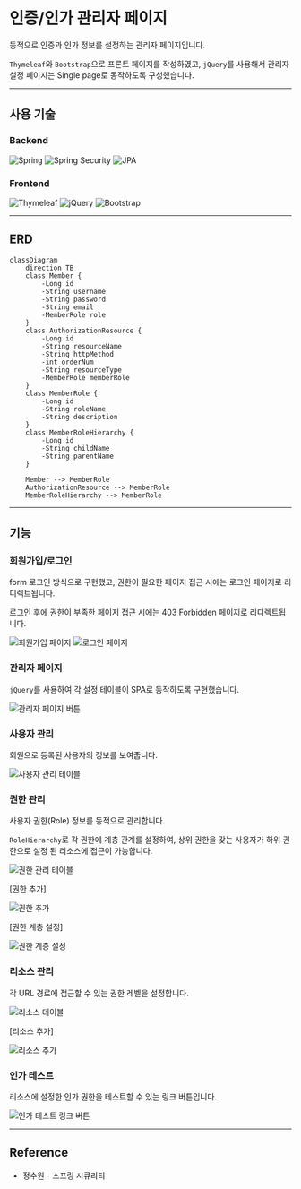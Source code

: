 # 인증/인가 관리자 페이지

동적으로 인증과 인가 정보를 설정하는 관리자 페이지입니다.

`Thymeleaf`와 `Bootstrap`으로 프론트 페이지를 작성하였고, `jQuery`를 사용해서 관리자 설정 페이지는 Single page로 동작하도록 구성했습니다. 

---

## 사용 기술

### Backend

![Spring](https://img.shields.io/badge/Spring-6DB33F.svg?&style=for-the-badge&logo=spring&logoColor=white)
![Spring Security](https://img.shields.io/badge/Spring%20Security-430098.svg?&style=for-the-badge&logo=spring&logoColor=white)
![JPA](https://img.shields.io/badge/JPA-007080.svg?&style=for-the-badge&logo=hibernate&logoColor=white)

### Frontend

![Thymeleaf](https://img.shields.io/badge/Thymeleaf-005F0F.svg?&style=for-the-badge&logo=thymeleaf&logoColor=white)
![jQuery](https://img.shields.io/badge/jQuery-0769AD.svg?&style=for-the-badge&logo=jquery&logoColor=white)
![Bootstrap](https://img.shields.io/badge/Bootstrap-7952B3.svg?&style=for-the-badge&logo=bootstrap&logoColor=white)

---
## ERD

```mermaid
classDiagram
    direction TB
    class Member {
        -Long id
        -String username
        -String password
        -String email
        -MemberRole role
    }
    class AuthorizationResource {
        -Long id
        -String resourceName
        -String httpMethod
        -int orderNum
        -String resourceType
        -MemberRole memberRole
    }
    class MemberRole {
        -Long id
        -String roleName
        -String description
    }
    class MemberRoleHierarchy {
        -Long id
        -String childName
        -String parentName
    }

    Member --> MemberRole
    AuthorizationResource --> MemberRole
    MemberRoleHierarchy --> MemberRole
```

---

## 기능

### 회원가입/로그인

form 로그인 방식으로 구현했고, 권한이 필요한 페이지 접근 시에는 로그인 페이지로 리디렉트됩니다.

로그인 후에 권한이 부족한 페이지 접근 시에는 403 Forbidden 페이지로 리디렉트됩니다.

![회원가입 페이지](https://user-images.githubusercontent.com/61798028/248839983-c78be08f-cf46-4b83-8983-fba6b7f3ad09.png)
![로그인 페이지](https://user-images.githubusercontent.com/61798028/248839980-0f9e3610-1123-4f1a-8769-2b00e10de286.png)

### 관리자 페이지

`jQuery`를 사용하여 각 설정 테이블이 SPA로 동작하도록 구현했습니다.

![관리자 페이지 버튼](https://user-images.githubusercontent.com/61798028/248839986-94d71c48-f93c-4a5f-ae4b-be0f506268ab.png)

### 사용자 관리

회원으로 등록된 사용자의 정보를 보여줍니다.

![사용자 관리 테이블](https://user-images.githubusercontent.com/61798028/248839969-7c858017-4a85-4edb-b3b7-b95489a50502.png)

### 권한 관리

사용자 권한(Role) 정보를 동적으로 관리합니다.

`RoleHierarchy`로 각 권한에 계층 관계를 설정하여, 상위 권한을 갖는 사용자가 하위 권한으로 설정 된 리소스에 접근이 가능합니다.

![권한 관리 테이블](https://user-images.githubusercontent.com/61798028/248839993-a2d17ac8-d25a-4547-8a73-e3a64449df57.png)

[권한 추가]

![권한 추가](https://user-images.githubusercontent.com/61798028/248839996-88c5a8de-6dfe-443a-a2c2-52ae04900cc6.png)

[권한 계층 설정]

![권한 계층 설정](https://user-images.githubusercontent.com/61798028/248839989-c1fbfa40-bbc7-40d7-9516-cd3d67d4d840.png)

### 리소스 관리

각 URL 경로에 접근할 수 있는 권한 레벨을 설정합니다.

![리소스 테이블](https://user-images.githubusercontent.com/61798028/248840007-b11ac193-981c-428c-8075-015a2b5b1fd8.png)

[리소스 추가]

![리소스 추가](https://user-images.githubusercontent.com/61798028/248840010-82c10258-4d64-4945-9220-7f7e89924375.png)

### 인가 테스트

리소스에 설정한 인가 권한을 테스트할 수 있는 링크 버튼입니다.

![인가 테스트 링크 버튼](https://user-images.githubusercontent.com/61798028/248840001-abcbaf19-4128-4ef4-8563-062d49c73693.png)

---

## Reference

- 정수원 - 스프링 시큐리티